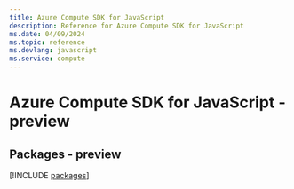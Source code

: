 ```yaml
---
title: Azure Compute SDK for JavaScript
description: Reference for Azure Compute SDK for JavaScript
ms.date: 04/09/2024
ms.topic: reference
ms.devlang: javascript
ms.service: compute
---
```

# Azure Compute SDK for JavaScript - preview
## Packages - preview
[!INCLUDE [packages](compute-index.md)]